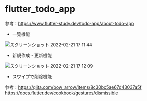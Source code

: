 # flutter_todo_app
参考：https://www.flutter-study.dev/todo-app/about-todo-app

- 一覧機能

![スクリーンショット 2022-02-21 17 11 44](https://user-images.githubusercontent.com/42080487/154914731-a140751f-7100-411d-9857-13aefbf09293.png)

-  新規作成・更新機能

![スクリーンショット 2022-02-21 17 12 09](https://user-images.githubusercontent.com/42080487/154914727-76c52ad4-5c89-4d9e-88b9-c49edbc5873f.png)

- スワイプで削除機能

参考：https://qiita.com/bow_arrow/items/8c30bc5ae67d43037a5f
     https://docs.flutter.dev/cookbook/gestures/dismissible
